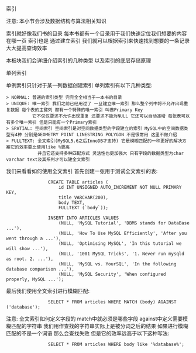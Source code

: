 索引

注意: 本小节会涉及数据结构与算法相关知识

索引就好像我们书的目录 每本书都有一个目录用于我们快速定位我们想要的内容在哪一页 索引也是 通过建立索引 我们就可以根据索引来快速找到想要的一条记录 大大提高查询效率

本板块我们会详细介绍索引的几种类型 以及索引的底层存储原理

单列索引

单例索引只针对于某一列数据创建索引 单列索引有以下几种类型:

    > NORMAL: 普通的索引类型 完完全全相当于一本书的目录
    > UNIQUE: 唯一索引 我们之前已经用过了 一旦建立唯一索引 那么整个列中将不允许出现重复数据 每个表的主键列 都有一个特殊的唯一索引 叫做Primary Key
              它不仅仅要求不允许出现重复 还要求不能为NULL 它还可以自动递增 每张表可以有多个唯一索引 但是只能有一个Primary索引
    > SPATIAL: 空间索引 空间索引是对空间数据类型的字段建立的索引 MySQL中的空间数据类型有4种 分别是GEOMETRY POINT LINESTRING POLYGON 不是很常用 这里不做介绍
    > FULLTEXT: 全文索引(MySQL5.6之后InnoDB才支持) 它是模糊匹配的一种更好的解决方案它的效率要比使用like %更高
                并且它还支持多种匹配方式 灵活性也更加强大 只有字段的数据类型为char varchar text及其系列才可以建全文索引

我们来看看如何使用全文索引 首先创建一张用于测试全文索引的表:

                    CREATE TABLE articles (
                        id INT UNSIGNED AUTO_INCREMENT NOT NULL PRIMARY KEY,
                        title VARCHAR(200),
                        body TEXT,
                        FULLTEXT (`body`));

                    INSERT INTO ARTICLES VALUES
                        (NULL, 'MySQL Tutorial', 'DBMS stands for DataBase ...'),
                        (NULL, 'How To Use MySQL Efficiently', 'After you went through a ...'),
                        (NULL, 'Optimising MySQL', 'In this tutorial we will show ...'),
                        (NULL, '1001 MySQL Tricks', '1. Never run mysqld as root. 2. ...'),
                        (NULL, 'MySQL vs. YourSQL', 'In the following database comparison ...'),
                        (NULL, 'MySQL Security', 'When configured properly, MySQL ...');

最后我们使用全文索引进行模糊匹配:

                    SELECT * FROM articles WHERE MATCH (body) AGAINST ('database');

注意: 全文索引如何定义字段的 match中就必须是哪些字段 against中定义需要模糊匹配的字符串 我们用作查找的字符串实际上是被分词之后的结果
如果进行模糊匹配的不是一个词语 那么会查找失败 但是它的效率远高于以下这种写法:

                    SELECT * FROM articles WHERE body like '%database%';